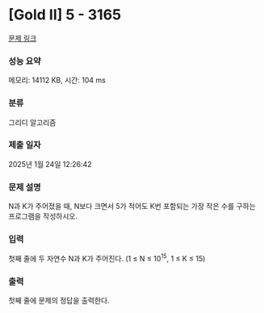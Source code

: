 # [Gold II] 5 - 3165 

[문제 링크](https://www.acmicpc.net/problem/3165) 

### 성능 요약

메모리: 14112 KB, 시간: 104 ms

### 분류

그리디 알고리즘

### 제출 일자

2025년 1월 24일 12:26:42

### 문제 설명

<p>N과 K가 주어졌을 때, N보다 크면서 5가 적어도 K번 포함되는 가장 작은 수를 구하는 프로그램을 작성하시오.</p>

### 입력 

 <p>첫째 줄에 두 자연수 N과 K가 주어진다. (1 ≤ N ≤ 10<sup>15</sup>, 1 ≤ K ≤ 15)</p>

### 출력 

 <p>첫째 줄에 문제의 정답을 출력한다.</p>

